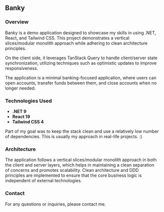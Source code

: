 ## Banky

### Overview

Banky is a demo application designed to showcase my skills in using .NET, React, and Tailwind CSS. This project demonstrates a vertical slices/modular monolith approach while adhering to clean architecture principles.

On the client side, it leverages TanStack Query to handle client/server state synchronization, utilizing techniques such as optimistic updates to improve responsiveness.

The application is a minimal banking-focused application, where users can open accounts, transfer funds between them, and close accounts when no longer needed.

### Technologies Used

- **.NET 9**
- **React 19**
- **Tailwind CSS 4**

Part of my goal was to keep the stack clean and use a relatively low number of dependencies. This is usually my approach in real-life projects. :)

### Architecture

The application follows a vertical slices/modular monolith approach in both the client and server layers, which helps in maintaining a clean separation of concerns and promotes scalability. Clean architecture and DDD principles are implemented to ensure that the core business logic is independent of external technologies.

### Contact

For any questions or inquiries, please contact me.
